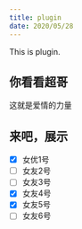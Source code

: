 ```yaml
---
title: plugin
date: 2020/05/28
---
```


This is plugin.

## 你看看超哥
这就是爱情的力量

## 来吧，展示
- [x] 女优1号
- [ ] 女友2号
- [ ] 女友3号
- [x] 女友4号
- [x] 女友5号
- [ ] 女友6号
